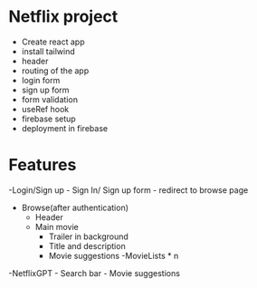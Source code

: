 # Netflix project
- Create react app
- install tailwind
- header
- routing of the app
- login form
- sign up form
- form validation
- useRef hook
- firebase setup
- deployment in firebase


# Features
-Login/Sign up
    - Sign In/ Sign up form
    - redirect to browse page
- Browse(after authentication)
    - Header
    - Main movie
        - Trailer in background
        - Title and description
        - Movie suggestions
            -MovieLists * n

-NetflixGPT
    - Search bar
    - Movie suggestions
